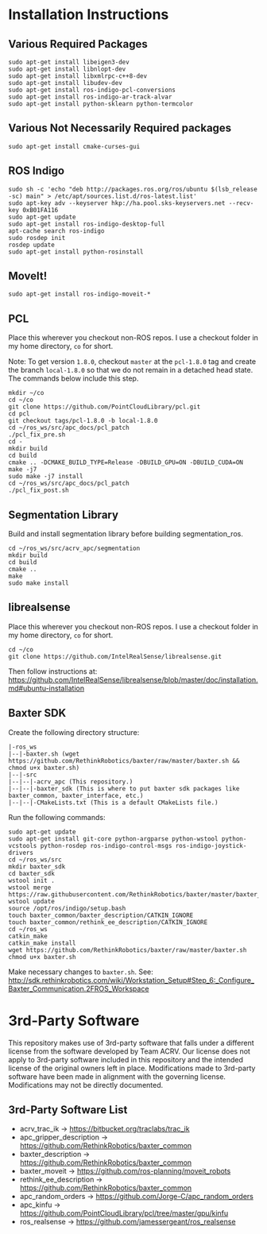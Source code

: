 # Installation Instructions

## Various Required Packages

```
sudo apt-get install libeigen3-dev
sudo apt-get install libnlopt-dev
sudo apt-get install libxmlrpc-c++8-dev
sudo apt-get install libudev-dev
sudo apt-get install ros-indigo-pcl-conversions
sudo apt-get install ros-indigo-ar-track-alvar
sudo apt-get install python-sklearn python-termcolor
```

## Various Not Necessarily Required packages

```
sudo apt-get install cmake-curses-gui
```

## ROS Indigo

```
sudo sh -c 'echo "deb http://packages.ros.org/ros/ubuntu $(lsb_release -sc) main" > /etc/apt/sources.list.d/ros-latest.list'
sudo apt-key adv --keyserver hkp://ha.pool.sks-keyservers.net --recv-key 0xB01FA116
sudo apt-get update
sudo apt-get install ros-indigo-desktop-full
apt-cache search ros-indigo
sudo rosdep init
rosdep update
sudo apt-get install python-rosinstall
```

## MoveIt!

```
sudo apt-get install ros-indigo-moveit-*
```

## PCL

Place this wherever you checkout non-ROS repos. I use a checkout folder in my home directory, `co` for short.

Note: To get version `1.8.0`, checkout `master` at the `pcl-1.8.0` tag and create the branch `local-1.8.0` so that we do not remain in a detached head state. The commands below include this step.

```
mkdir ~/co
cd ~/co
git clone https://github.com/PointCloudLibrary/pcl.git
cd pcl
git checkout tags/pcl-1.8.0 -b local-1.8.0
cd ~/ros_ws/src/apc_docs/pcl_patch
./pcl_fix_pre.sh
cd -
mkdir build
cd build
cmake .. -DCMAKE_BUILD_TYPE=Release -DBUILD_GPU=ON -DBUILD_CUDA=ON
make -j7
sudo make -j7 install
cd ~/ros_ws/src/apc_docs/pcl_patch
./pcl_fix_post.sh
```

## Segmentation Library

Build and install segmentation library before building segmentation_ros.

```
cd ~/ros_ws/src/acrv_apc/segmentation
mkdir build
cd build
cmake ..
make
sudo make install
```

## librealsense

Place this wherever you checkout non-ROS repos. I use a checkout folder in my home directory, `co` for short.

```
cd ~/co
git clone https://github.com/IntelRealSense/librealsense.git
```

Then follow instructions at: https://github.com/IntelRealSense/librealsense/blob/master/doc/installation.md#ubuntu-installation

## Baxter SDK

Create the following directory structure:

```
|-ros_ws
|--|-baxter.sh (wget https://github.com/RethinkRobotics/baxter/raw/master/baxter.sh && chmod u+x baxter.sh)
|--|-src
|--|--|-acrv_apc (This repository.)
|--|--|-baxter_sdk (This is where to put baxter sdk packages like baxter_common, baxter_interface, etc.)
|--|--|-CMakeLists.txt (This is a default CMakeLists file.)
```

Run the following commands:

```
sudo apt-get update
sudo apt-get install git-core python-argparse python-wstool python-vcstools python-rosdep ros-indigo-control-msgs ros-indigo-joystick-drivers
cd ~/ros_ws/src
mkdir baxter_sdk
cd baxter_sdk
wstool init .
wstool merge https://raw.githubusercontent.com/RethinkRobotics/baxter/master/baxter_sdk.rosinstall
wstool update
source /opt/ros/indigo/setup.bash
touch baxter_common/baxter_description/CATKIN_IGNORE
touch baxter_common/rethink_ee_description/CATKIN_IGNORE
cd ~/ros_ws
catkin_make
catkin_make install
wget https://github.com/RethinkRobotics/baxter/raw/master/baxter.sh
chmod u+x baxter.sh
```

Make necessary changes to `baxter.sh`. See: http://sdk.rethinkrobotics.com/wiki/Workstation_Setup#Step_6:_Configure_Baxter_Communication.2FROS_Workspace

# 3rd-Party Software

This repository makes use of 3rd-party software that falls under a different license from the software developed by Team ACRV. Our license does not apply to 3rd-party software included in this repository and the intended license of the original owners left in place. Modifications made to 3rd-party software have been made in alignment with the governing license. Modifications may not be directly documented.

## 3rd-Party Software List

 * acrv_trac_ik -> https://bitbucket.org/traclabs/trac_ik
 * apc_gripper_description -> https://github.com/RethinkRobotics/baxter_common
 * baxter_description -> https://github.com/RethinkRobotics/baxter_common
 * baxter_moveit -> https://github.com/ros-planning/moveit_robots
 * rethink_ee_description -> https://github.com/RethinkRobotics/baxter_common
 * apc_random_orders -> https://github.com/Jorge-C/apc_random_orders
 * apc_kinfu -> https://github.com/PointCloudLibrary/pcl/tree/master/gpu/kinfu
 * ros_realsense -> https://github.com/jamessergeant/ros_realsense
